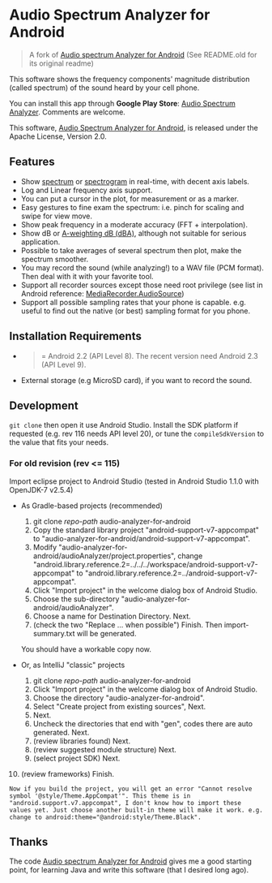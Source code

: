 Audio Spectrum Analyzer for Android
===================================

>  A fork of [Audio spectrum Analyzer for Android](https://code.google.com/p/audio-analyzer-for-android/) (See README.old for its original readme)

  This software shows the frequency components' magnitude distribution (called spectrum) of the sound heard by your cell phone.

  You can install this app through **Google Play Store**: [Audio Spectrum Analyzer](https://play.google.com/store/apps/details?id=github.bewantbe.audio_analyzer_for_android). Comments are welcome.

  This software, [Audio Spectrum Analyzer for Android](https://github.com/bewantbe/audio-analyzer-for-android), is released under the Apache License, Version 2.0.


Features
--------

* Show [spectrum](http://en.wikipedia.org/wiki/Frequency_spectrum) or [spectrogram](http://en.wikipedia.org/wiki/Spectrogram) in real-time, with decent axis labels.
* Log and Linear frequency axis support.
* You can put a cursor in the plot, for measurement or as a marker.
* Easy gestures to fine exam the spectrum: i.e. pinch for scaling and swipe for  view move.
* Show peak frequency in a moderate accuracy (FFT + interpolation).
* Show dB or [A-weighting dB (dBA)](http://en.wikipedia.org/wiki/A-weighting), although not suitable for serious application.
* Possible to take averages of several spectrum then plot, make the spectrum smoother.
* You may record the sound (while analyzing!) to a WAV file (PCM format). Then deal with it with your favorite tool.
* Support all recorder sources except those need root privilege (see list in Android reference: [MediaRecorder.AudioSource](http://developer.android.com/reference/android/media/MediaRecorder.AudioSource.html))
* Support all possible sampling rates that your phone is capable. e.g. useful to find out the native (or best) sampling format for you phone.


Installation Requirements
-------------------------

* >= Android 2.2 (API Level 8). The recent version need Android 2.3 (API Level 9).
* External storage (e.g MicroSD card), if you want to record the sound.


Development
-----------

`git clone` then open it use Android Studio. Install the SDK platform if requested (e.g. rev 116 needs API level 20), or tune the `compileSdkVersion` to the value that fits your needs.


### For old revision (rev <= 115)

Import eclipse project to Android Studio (tested in Android Studio 1.1.0 with OpenJDK-7 v2.5.4)

* As Gradle-based projects (recommended)

  1. git clone *repo-path* audio-analyzer-for-android
  2. Copy the standard library project "android-support-v7-appcompat" to "audio-analyzer-for-android/android-support-v7-appcompat".
  3. Modify "audio-analyzer-for-android/audioAnalyzer/project.properties", change "android.library.reference.2=../../../workspace/android-support-v7-appcompat" to "android.library.reference.2=../android-support-v7-appcompat".
  4. Click "Import project" in the welcome dialog box of Android Studio.
  5. Choose the sub-directory "audio-analyzer-for-android/audioAnalyzer".
  6. Choose a name for Destination Directory. Next.
  7. (check the two "Replace ... when possible") Finish. Then import-summary.txt will be generated.

    You should have a workable copy now.

* Or, as IntelliJ "classic" projects

  1. git clone *repo-path* audio-analyzer-for-android
  2. Click "Import project" in the welcome dialog box of Android Studio.
  3. Choose the directory "audio-analyzer-for-android".
  4. Select "Create project from existing sources", Next.
  5. Next.
  6. Uncheck the directories that end with "gen", codes there are auto generated. Next.
  7. (review libraries found) Next.
  8. (review suggested module structure) Next.
  9. (select project SDK) Next.
 10. (review frameworks) Finish.

    Now if you build the project, you will get an error "Cannot resolve symbol '@style/Theme.AppCompat'". This theme is in "android.support.v7.appcompat", I don't know how to import these values yet. Just choose another built-in theme will make it work. e.g. change to android:theme="@android:style/Theme.Black".


Thanks
------

The code [Audio spectrum Analyzer for Android](https://code.google.com/p/audio-analyzer-for-android/) gives me a good starting point, for learning Java and write this software (that I desired long ago).

